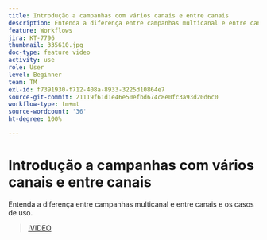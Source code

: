 ```yaml
---
title: Introdução a campanhas com vários canais e entre canais
description: Entenda a diferença entre campanhas multicanal e entre canais e os casos de uso.
feature: Workflows
jira: KT-7796
thumbnail: 335610.jpg
doc-type: feature video
activity: use
role: User
level: Beginner
team: TM
exl-id: f7391930-f712-408a-8933-3225d10864e7
source-git-commit: 21119f61d1e46e50efbd674c8e0fc3a93d20d6c0
workflow-type: tm+mt
source-wordcount: '36'
ht-degree: 100%

---
```


# Introdução a campanhas com vários canais e entre canais

Entenda a diferença entre campanhas multicanal e entre canais e os casos de uso.

>[!VIDEO](https://video.tv.adobe.com/v/335610?quality=12&learn=on)
